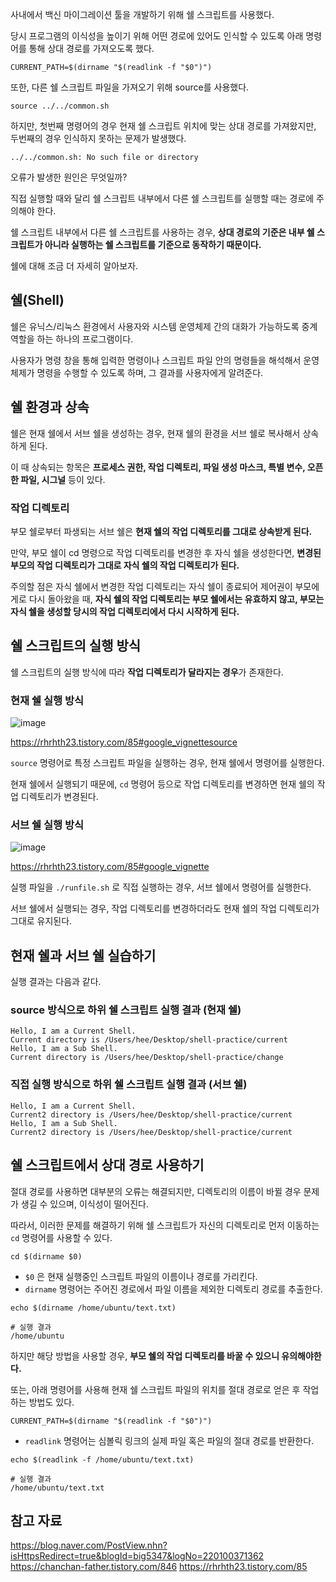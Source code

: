 사내에서 백신 마이그레이션 툴을 개발하기 위해 쉘 스크립트를 사용했다.
  
당시 프로그램의 이식성을 높이기 위해 어떤 경로에 있어도 인식할 수 있도록 아래 명령어를 통해 상대 경로를 가져오도록 했다.
  
```shell
CURRENT_PATH=$(dirname "$(readlink -f "$0")")
```
  
또한, 다른 쉘 스크립트 파일을 가져오기 위해 source를 사용했다.
  
```shell
source ../../common.sh
```
  
하지만, 첫번째 명령어의 경우 현재 쉘 스크립트 위치에 맞는 상대 경로를 가져왔지만, 두번째의 경우 인식하지 못하는 문제가 발생했다.
  
```shell
../../common.sh: No such file or directory
```
  
오류가 발생한 원인은 무엇일까?
  
직접 실행할 때와 달리 쉘 스크립트 내부에서 다른 쉘 스크립트를 실행할 때는 경로에 주의해야 한다.
  
쉘 스크립트 내부에서 다른 쉘 스크립트를 사용하는 경우, **상대 경로의 기준은 내부 쉘 스크립트가 아니라 실행하는 쉘 스크립트를 기준으로 동작하기 때문이다.**
  
쉘에 대해 조금 더 자세히 알아보자.
  
## 쉘(Shell)
쉘은 유닉스/리눅스 환경에서 사용자와 시스템 운영체제 간의 대화가 가능하도록 중계 역할을 하는 하나의 프로그램이다.
  
사용자가 명령 창을 통해 입력한 명령이나 스크립트 파일 안의 명령들을 해석해서 운영체제가 명령을 수행할 수 있도록 하며, 그 결과를 사용자에게 알려준다.
  
## 쉘 환경과 상속
쉘은 현재 쉘에서 서브 쉘을 생성하는 경우, 현재 쉘의 환경을 서브 쉘로 복사해서 상속하게 된다.  

이 때 상속되는 항목은 **프로세스 권한, 작업 디렉토리, 파일 생성 마스크, 특별 변수, 오픈한 파일, 시그널** 등이 있다.  

### 작업 디렉토리
부모 쉘로부터 파생되는 서브 쉘은 **현재 쉘의 작업 디렉토리를 그대로 상속받게 된다.**  

만약, 부모 쉘이 cd 명령으로 작업 디렉토리를 변경한 후 자식 쉘을 생성한다면, **변경된 부모의 작업 디렉토리가 그대로 자식 쉘의 작업 디렉토리가 된다.**  

주의할 점은 자식 쉘에서 변경한 작업 디렉토리는 자식 쉘이 종료되어 제어권이 부모에게로 다시 돌아왔을 때, **자식 쉘의 작업 디렉토리는 부모 쉘에서는 유효하지 않고, 부모는 자식 쉘을 생성할 당시의 작업 디렉토리에서 다시 시작하게 된다.**

## 쉘 스크립트의 실행 방식
쉘 스크립트의 실행 방식에 따라 **작업 디렉토리가 달라지는 경우**가 존재한다.

### 현재 쉘 실행 방식
![image](https://github.com/user-attachments/assets/1cceb70d-902e-47ef-8154-2b284a175534)

https://rhrhth23.tistory.com/85#google_vignettesource   

`source` 명령어로 특정 스크립트 파일을 실행하는 경우, 현재 쉘에서 명령어를 실행한다.  

현재 쉘에서 실행되기 때문에, `cd` 명령어 등으로 작업 디렉토리를 변경하면 현재 쉘의 작업 디렉토리가 변경된다.

### 서브 쉘 실행 방식
![image](https://github.com/user-attachments/assets/02e1d986-191d-493b-b612-0845d3d06620)

https://rhrhth23.tistory.com/85#google_vignette  

실행 파일을 `./runfile.sh` 로 직접 실행하는 경우, 서브 쉘에서 명령어를 실행한다.  

서브 쉘에서 실행되는 경우, 작업 디렉토리를 변경하더라도 현재 쉘의 작업 디렉토리가 그대로 유지된다.  

## 현재 쉘과 서브 쉘 실습하기
실행 결과는 다음과 같다.
### source 방식으로 하위 쉘 스크립트 실행 결과 (현재 쉘)
```shell
Hello, I am a Current Shell.
Current directory is /Users/hee/Desktop/shell-practice/current
Hello, I am a Sub Shell.
Current directory is /Users/hee/Desktop/shell-practice/change
```
### 직접 실행 방식으로 하위 쉘 스크립트 실행 결과 (서브 쉘)
```shell
Hello, I am a Current Shell.
Current2 directory is /Users/hee/Desktop/shell-practice/current
Hello, I am a Sub Shell.
Current2 directory is /Users/hee/Desktop/shell-practice/current
```

## 쉘 스크립트에서 상대 경로 사용하기
절대 경로를 사용하면 대부분의 오류는 해결되지만, 디렉토리의 이름이 바뀔 경우 문제가 생길 수 있으며, 이식성이 떨어진다.  

따라서, 이러한 문제를 해결하기 위해 쉘 스크립트가 자신의 디렉토리로 먼저 이동하는 `cd` 명령어를 사용할 수 있다. 

```shell
cd $(dirname $0)
```

* `$0` 은 현재 실행중인 스크립트 파일의 이름이나 경로를 가리킨다.
* `dirname` 명령어는 주어진 경로에서 파일 이름을 제외한 디렉토리 경로를 추출한다.

```shell
echo $(dirname /home/ubuntu/text.txt)

# 실행 결과
/home/ubuntu
```
하지만 해당 방법을 사용할 경우, **부모 쉘의 작업 디렉토리를 바꿀 수 있으니 유의해야한다.**  

또는, 아래 명령어를 사용해 현재 쉘 스크립트 파일의 위치를 절대 경로로 얻은 후 작업하는 방법도 있다.  
```shell
CURRENT_PATH=$(dirname "$(readlink -f "$0")")
```

* `readlink` 명령어는 심볼릭 링크의 실제 파일 혹은 파일의 절대 경로를 반환한다.

```shell
echo $(readlink -f /home/ubuntu/text.txt)

# 실행 결과
/home/ubuntu/text.txt
```

## 참고 자료
https://blog.naver.com/PostView.nhn?isHttpsRedirect=true&blogId=big5347&logNo=220100371362
https://chanchan-father.tistory.com/846
https://rhrhth23.tistory.com/85
